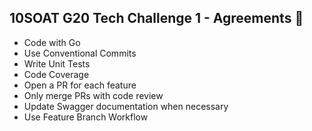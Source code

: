 ## 10SOAT G20 Tech Challenge 1 - Agreements :handshake:

- Code with Go
- Use Conventional Commits
- Write Unit Tests
- Code Coverage
- Open a PR for each feature
- Only merge PRs with code review
- Update Swagger documentation when necessary
- Use Feature Branch Workflow

